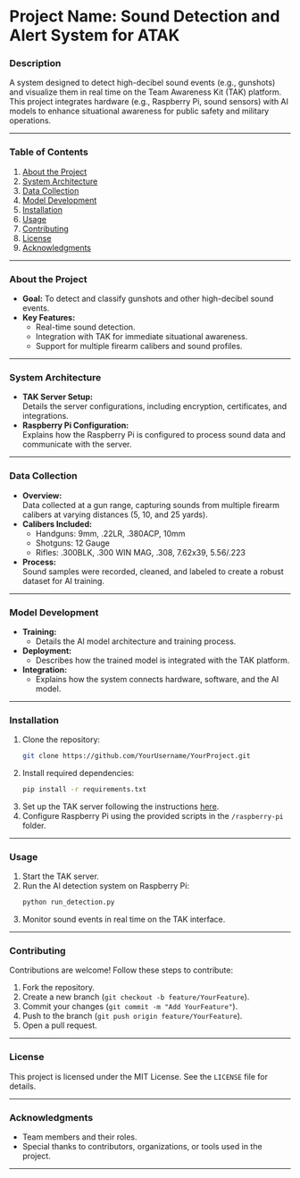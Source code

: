 # **Project Name: Sound Detection and Alert System for ATAK**

### **Description**
A system designed to detect high-decibel sound events (e.g., gunshots) and visualize them in real time on the Team Awareness Kit (TAK) platform. This project integrates hardware (e.g., Raspberry Pi, sound sensors) with AI models to enhance situational awareness for public safety and military operations.

---

### **Table of Contents**
1. [About the Project](#about-the-project)  
2. [System Architecture](#system-architecture)  
3. [Data Collection](#data-collection)  
4. [Model Development](#model-development)  
5. [Installation](#installation)  
6. [Usage](#usage)  
7. [Contributing](#contributing)  
8. [License](#license)  
9. [Acknowledgments](#acknowledgments)

---

### **About the Project**
- **Goal:** To detect and classify gunshots and other high-decibel sound events.  
- **Key Features:**  
  - Real-time sound detection.  
  - Integration with TAK for immediate situational awareness.  
  - Support for multiple firearm calibers and sound profiles.  

---

### **System Architecture**
- **TAK Server Setup:**  
  Details the server configurations, including encryption, certificates, and integrations.  
- **Raspberry Pi Configuration:**  
  Explains how the Raspberry Pi is configured to process sound data and communicate with the server.  

---

### **Data Collection**
- **Overview:**  
  Data collected at a gun range, capturing sounds from multiple firearm calibers at varying distances (5, 10, and 25 yards).  
- **Calibers Included:**  
  - Handguns: 9mm, .22LR, .380ACP, 10mm  
  - Shotguns: 12 Gauge  
  - Rifles: .300BLK, .300 WIN MAG, .308, 7.62x39, 5.56/.223  
- **Process:**  
  Sound samples were recorded, cleaned, and labeled to create a robust dataset for AI training.

---

### **Model Development**
- **Training:**  
  - Details the AI model architecture and training process.  
- **Deployment:**  
  - Describes how the trained model is integrated with the TAK platform.  
- **Integration:**  
  - Explains how the system connects hardware, software, and the AI model.  

---

### **Installation**
1. Clone the repository:
   ```bash
   git clone https://github.com/YourUsername/YourProject.git
   ```
2. Install required dependencies:
   ```bash
   pip install -r requirements.txt
   ```
3. Set up the TAK server following the instructions [here](https://mytecknet.com/lets-build-a-tak-server/).  
4. Configure Raspberry Pi using the provided scripts in the `/raspberry-pi` folder.

---

### **Usage**
1. Start the TAK server.  
2. Run the AI detection system on Raspberry Pi:
   ```bash
   python run_detection.py
   ```
3. Monitor sound events in real time on the TAK interface.

---

### **Contributing**
Contributions are welcome! Follow these steps to contribute:
1. Fork the repository.  
2. Create a new branch (`git checkout -b feature/YourFeature`).  
3. Commit your changes (`git commit -m "Add YourFeature"`).  
4. Push to the branch (`git push origin feature/YourFeature`).  
5. Open a pull request.

---

### **License**
This project is licensed under the MIT License. See the `LICENSE` file for details.

---

### **Acknowledgments**
- Team members and their roles.
- Special thanks to contributors, organizations, or tools used in the project.

---


